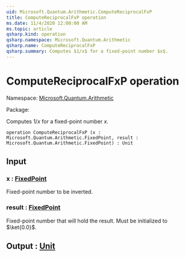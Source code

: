 ```yaml
---
uid: Microsoft.Quantum.Arithmetic.ComputeReciprocalFxP
title: ComputeReciprocalFxP operation
ms.date: 11/4/2020 12:00:00 AM
ms.topic: article
qsharp.kind: operation
qsharp.namespace: Microsoft.Quantum.Arithmetic
qsharp.name: ComputeReciprocalFxP
qsharp.summary: Computes $1/x$ for a fixed-point number $x$.
---
```


# ComputeReciprocalFxP operation

Namespace: [Microsoft.Quantum.Arithmetic](xref:Microsoft.Quantum.Arithmetic)

Package: [](https://nuget.org/packages/)


Computes $1/x$ for a fixed-point number $x$.

```qsharp
operation ComputeReciprocalFxP (x : Microsoft.Quantum.Arithmetic.FixedPoint, result : Microsoft.Quantum.Arithmetic.FixedPoint) : Unit
```


## Input

### x : [FixedPoint](xref:Microsoft.Quantum.Arithmetic.FixedPoint)

Fixed-point number to be inverted.


### result : [FixedPoint](xref:Microsoft.Quantum.Arithmetic.FixedPoint)

Fixed-point number that will hold the result. Must be initialized to $\ket{0.0}$.



## Output : [Unit](xref:microsoft.quantum.lang-ref.unit)

